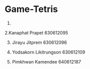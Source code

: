 # Game-Tetris
1.

2.Kanaphat Prapet 630612095

3. Jirayu Jitprem 630612096

4. Yodsakorn Likitrungson 630612109

5. Pimkhwan Kamendee 640612187
